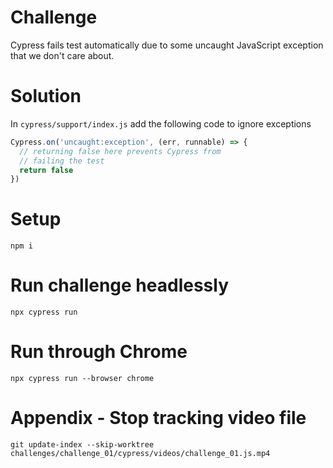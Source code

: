 # Challenge

Cypress fails test automatically due to some uncaught JavaScript exception that we don't care about.

# Solution

In `cypress/support/index.js` add the following code to ignore exceptions

```JavaScript
Cypress.on('uncaught:exception', (err, runnable) => {
  // returning false here prevents Cypress from
  // failing the test
  return false
})
```

# Setup

```
npm i
```

# Run challenge headlessly

```
npx cypress run
```

# Run through Chrome

```
npx cypress run --browser chrome
```

# Appendix - Stop tracking video file

```
git update-index --skip-worktree challenges/challenge_01/cypress/videos/challenge_01.js.mp4
```
